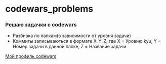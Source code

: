# codewars_problems

### Решаю задачки с codewars
  - Разбивка по папкам(в зависимости от уровня задачи)
  - Коммиты записываються в формате X_Y_Z, где X = Уровню kyu, Y = Номер задачи в данной папке, Z = Название задачи
  
[Мой профиль codewars](https://www.codewars.com/users/ZhaNik)
